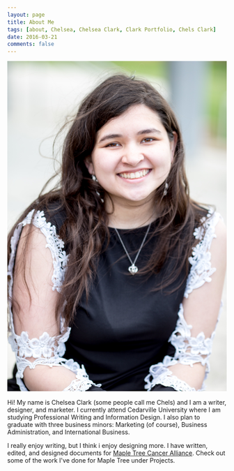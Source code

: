 ```yaml
---
layout: page
title: About Me
tags: [about, Chelsea, Chelsea Clark, Clark Portfolio, Chels Clark]
date: 2016-03-21
comments: false
---
```

    
![me](/assets/img/Chelsea.jpg)

Hi! My name is Chelsea Clark (some people call me Chels) and I am a writer, designer, and marketer. I currently attend Cedarville University where I am studying Professional Writing and Information Design. I also plan to graduate with three business minors: Marketing (of course), Business Administration, and International Business. 

I really enjoy writing, but I think i enjoy designing more. I have written, edited, and designed documents for [Maple Tree Cancer Alliance](https://www.mapletreecanceralliance.org/). Check out some of the work I've done for Maple Tree under Projects.
